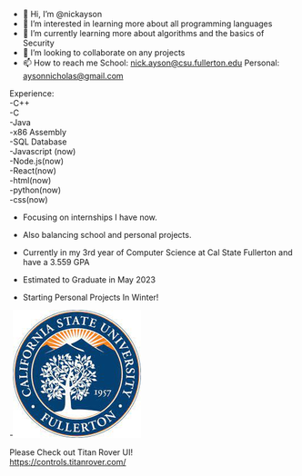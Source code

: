 - 👋 Hi, I’m @nickayson
- 👀 I’m interested in learning more about all programming languages
- 🌱 I’m currently learning more about algorithms and the basics of Security
- 💞️ I’m looking to collaborate on any projects
- 📫 How to reach me School: nick.ayson@csu.fullerton.edu Personal: aysonnicholas@gmail.com

Experience:  
-C++  
-C  
-Java   
-x86 Assembly   
-SQL Database  
-Javascript (now)  
-Node.js(now)  
-React(now)  
-html(now)  
-python(now)  
-css(now)  

- Focusing on internships I have now.  
- Also balancing school and personal projects.  

- Currently in my 3rd year of Computer Science at Cal State Fullerton and have a 3.559 GPA
- Estimated to Graduate in May 2023

- Starting Personal Projects In Winter!

-![grab-landing-page](https://github.com/nickayson/nickayson/blob/main/download.jpg)

Please Check out Titan Rover UI!  
https://controls.titanrover.com/

<!---
nickayson/nickayson is a ✨ special ✨ repository because its `README.md` (this file) appears on your GitHub profile.
You can click the Preview link to take a look at your changes.
--->
